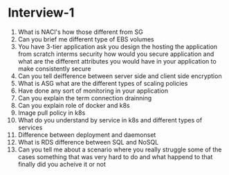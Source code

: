 # Interview-1
1. What is NACl's how those different from SG
2. Can you brief me different type of EBS volumes
3. You have 3-tier application ask you design the hosting the application from scratch interms security how would you secure application and what are the different attributes you would have in your application to make consistently secure
4. Can you tell deifference between server side and client side encryption
5. What is ASG what are the different types of scaling policies
6. Have done any sort of monitoring in your application
7. Can you explain the term connection drainning
8. Can you explain role of docker and k8s
9. Image pull policy in k8s
10. What do you understand by service in k8s and different types of services
11. Difference between deployment and daemonset
12. What is RDS difference between SQL and NoSQL
13. Can you tell me about a scenario where you really struggle some of the cases something that was very hard to do and what happend to that finally did you acheive it or not


